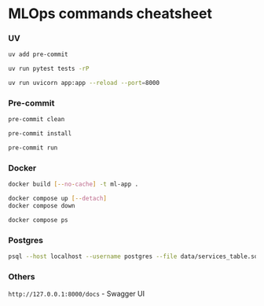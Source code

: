 # MLOps commands cheatsheet

### UV

```bash
uv add pre-commit

uv run pytest tests -rP

uv run uvicorn app:app --reload --port=8000
```

### Pre-commit

```bash
pre-commit clean

pre-commit install

pre-commit run
```

### Docker

```bash
docker build [--no-cache] -t ml-app .

docker compose up [--detach]
docker compose down

docker compose ps
```

### Postgres

```bash
psql --host localhost --username postgres --file data/services_table.sql
```

### Others

`http://127.0.0.1:8000/docs` - Swagger UI

